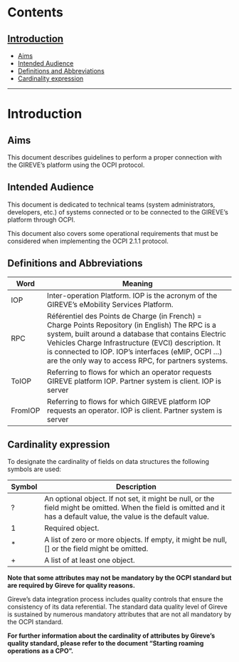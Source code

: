 # Contents
## [Introduction](#introduction)
* [Aims](#aims)
* [Intended Audience](#intended-audience)
* [Definitions and Abbreviations](#definitions-and-abbreviations)
* [Cardinality expression](#cardinality-expression)

***

# Introduction

## Aims

This document describes guidelines to perform a proper connection with the GIREVE’s platform using the OCPI protocol.

## Intended Audience

This document is dedicated to technical teams (system administrators, developers, etc.) of systems connected or to be connected to the GIREVE’s platform through OCPI.

This document also covers some operational requirements that must be considered when implementing the OCPI 2.1.1 protocol.

## Definitions and Abbreviations

| Word | Meaning |
| ----------- | ----------- |
| IOP | Inter-operation Platform. IOP is the acronym of the GIREVE’s eMobility Services Platform. |
| RPC | Référentiel des Points de Charge (in French) = Charge Points Repository (in English) The RPC is a system, built around a database that contains Electric Vehicles Charge Infrastructure (EVCI) description. It is connected to IOP. IOP’s interfaces (eMIP, OCPI …) are the only way to access RPC, for partners systems. |
| ToIOP | Referring to flows for which an operator requests GIREVE platform IOP. Partner system is client. IOP is server |
| FromIOP | Referring to flows for which GIREVE platform IOP requests an operator. IOP is client. Partner system is server |

## Cardinality expression

To designate the cardinality of fields on data structures the following symbols are used:

| Symbol | Description |
| ----------- | ----------- |
| ? | An optional object. If not set, it might be null, or the field might be omitted. When the field is omitted and it has a default value, the value is the default value. |
| 1 | Required object. |
| * | A list of zero or more objects. If empty, it might be null, [] or the field might be omitted. |
| + | A list of at least one object. |

**Note that some attributes may not be mandatory by the OCPI standard but are required by Gireve for quality reasons.**

Gireve’s data integration process includes quality controls that ensure the consistency of its data referential. The standard data quality level of Gireve is sustained by numerous mandatory attributes that are not all mandatory by the OCPI standard.

**For further information about the cardinality of attributes by Gireve’s quality standard, please refer to the document “Starting roaming operations as a CPO”.**
